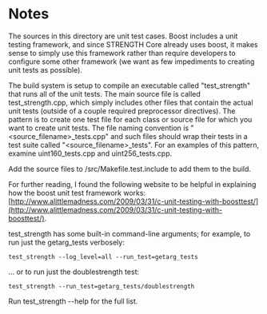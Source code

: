 # Notes
The sources in this directory are unit test cases.  Boost includes a
unit testing framework, and since STRENGTH Core already uses boost, it makes
sense to simply use this framework rather than require developers to
configure some other framework (we want as few impediments to creating
unit tests as possible).

The build system is setup to compile an executable called "test_strength"
that runs all of the unit tests.  The main source file is called
test_strength.cpp, which simply includes other files that contain the
actual unit tests (outside of a couple required preprocessor
directives).  The pattern is to create one test file for each class or
source file for which you want to create unit tests.  The file naming
convention is "<source_filename>_tests.cpp" and such files should wrap
their tests in a test suite called "<source_filename>_tests".  For an
examples of this pattern, examine uint160_tests.cpp and
uint256_tests.cpp.

Add the source files to /src/Makefile.test.include to add them to the build.

For further reading, I found the following website to be helpful in
explaining how the boost unit test framework works:
[http://www.alittlemadness.com/2009/03/31/c-unit-testing-with-boosttest/](http://www.alittlemadness.com/2009/03/31/c-unit-testing-with-boosttest/).

test_strength has some built-in command-line arguments; for
example, to run just the getarg_tests verbosely:

    test_strength --log_level=all --run_test=getarg_tests

... or to run just the doublestrength test:

    test_strength --run_test=getarg_tests/doublestrength

Run  test_strength --help   for the full list.

